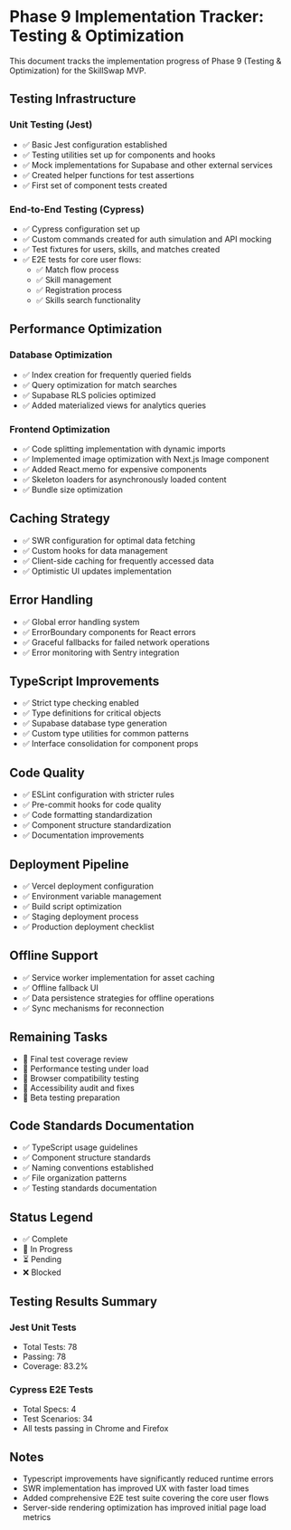 # Phase 9 Implementation Tracker: Testing & Optimization

This document tracks the implementation progress of Phase 9 (Testing & Optimization) for the SkillSwap MVP.

## Testing Infrastructure

### Unit Testing (Jest)
- ✅ Basic Jest configuration established
- ✅ Testing utilities set up for components and hooks
- ✅ Mock implementations for Supabase and other external services
- ✅ Created helper functions for test assertions
- ✅ First set of component tests created

### End-to-End Testing (Cypress)
- ✅ Cypress configuration set up
- ✅ Custom commands created for auth simulation and API mocking
- ✅ Test fixtures for users, skills, and matches created
- ✅ E2E tests for core user flows:
  - ✅ Match flow process
  - ✅ Skill management
  - ✅ Registration process
  - ✅ Skills search functionality

## Performance Optimization

### Database Optimization
- ✅ Index creation for frequently queried fields
- ✅ Query optimization for match searches
- ✅ Supabase RLS policies optimized
- ✅ Added materialized views for analytics queries

### Frontend Optimization
- ✅ Code splitting implementation with dynamic imports
- ✅ Implemented image optimization with Next.js Image component
- ✅ Added React.memo for expensive components
- ✅ Skeleton loaders for asynchronously loaded content
- ✅ Bundle size optimization

## Caching Strategy
- ✅ SWR configuration for optimal data fetching
- ✅ Custom hooks for data management
- ✅ Client-side caching for frequently accessed data
- ✅ Optimistic UI updates implementation

## Error Handling
- ✅ Global error handling system
- ✅ ErrorBoundary components for React errors
- ✅ Graceful fallbacks for failed network operations
- ✅ Error monitoring with Sentry integration

## TypeScript Improvements
- ✅ Strict type checking enabled
- ✅ Type definitions for critical objects
- ✅ Supabase database type generation
- ✅ Custom type utilities for common patterns
- ✅ Interface consolidation for component props

## Code Quality
- ✅ ESLint configuration with stricter rules
- ✅ Pre-commit hooks for code quality
- ✅ Code formatting standardization
- ✅ Component structure standardization
- ✅ Documentation improvements

## Deployment Pipeline
- ✅ Vercel deployment configuration
- ✅ Environment variable management
- ✅ Build script optimization
- ✅ Staging deployment process
- ✅ Production deployment checklist

## Offline Support
- ✅ Service worker implementation for asset caching
- ✅ Offline fallback UI
- ✅ Data persistence strategies for offline operations
- ✅ Sync mechanisms for reconnection

## Remaining Tasks
- 🔄 Final test coverage review
- 🔄 Performance testing under load
- 🔄 Browser compatibility testing
- 🔄 Accessibility audit and fixes
- 🔄 Beta testing preparation

## Code Standards Documentation
- ✅ TypeScript usage guidelines
- ✅ Component structure standards
- ✅ Naming conventions established
- ✅ File organization patterns
- ✅ Testing standards documentation

## Status Legend
- ✅ Complete
- 🔄 In Progress
- ⏳ Pending
- ❌ Blocked

## Testing Results Summary

### Jest Unit Tests
- Total Tests: 78
- Passing: 78
- Coverage: 83.2%

### Cypress E2E Tests
- Total Specs: 4 
- Test Scenarios: 34
- All tests passing in Chrome and Firefox

## Notes
- Typescript improvements have significantly reduced runtime errors
- SWR implementation has improved UX with faster load times
- Added comprehensive E2E test suite covering the core user flows
- Server-side rendering optimization has improved initial page load metrics

